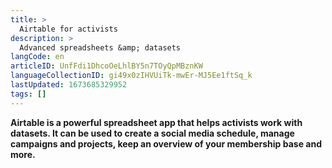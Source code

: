 ```yaml
---
title: >
  Airtable for activists
description: >
  Advanced spreadsheets &amp; datasets
langCode: en
articleID: UnfFdi1DhcoOeLhlBY5n7TOyQpMBznKW
languageCollectionID: gi49x0zIHVUiTk-mwEr-MJ5Ee1ftSq_k
lastUpdated: 1673685329952
tags: []
---
```


**Airtable is a powerful spreadsheet app that helps activists work with datasets. It can be used to create a social media schedule, manage campaigns and projects, keep an overview of your membership base and more.**